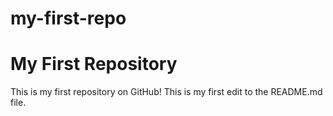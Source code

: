# my-first-repo

# My First Repository

This is my first repository on GitHub!
This is my first edit to the README.md file.
